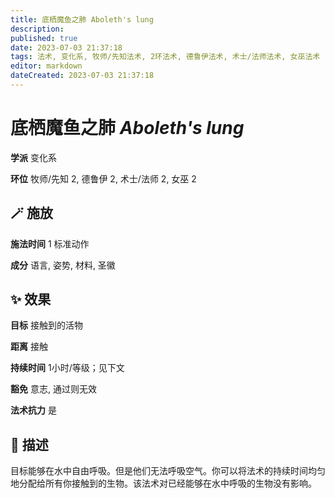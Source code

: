 ```yaml
---
title: 底栖魔鱼之肺 Aboleth's lung
description: 
published: true
date: 2023-07-03 21:37:18
tags: 法术, 变化系, 牧师/先知法术, 2环法术, 德鲁伊法术, 术士/法师法术, 女巫法术
editor: markdown
dateCreated: 2023-07-03 21:37:18
---
```


# **底栖魔鱼之肺** *Aboleth's lung*

**学派** 变化系 

**环位** 牧师/先知 2, 德鲁伊 2, 术士/法师 2, 女巫 2

## 🪄 施放

**施法时间** 1 标准动作

**成分** 语言, 姿势, 材料, 圣徽

## ✨ 效果 

**目标** 接触到的活物 

**距离** 接触  

**持续时间** 1小时/等级；见下文 

**豁免** 意志, 通过则无效

**法术抗力** 是

## 📖 描述

目标能够在水中自由呼吸。但是他们无法呼吸空气。你可以将法术的持续时间均匀地分配给所有你接触到的生物。该法术对已经能够在水中呼吸的生物没有影响。
    